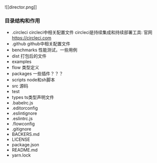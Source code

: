 ![[director.png]]

### 目录结构和作用
- .circleci
	circleci中相关配置文件
	circleci是持续集成和持续部署工具: 官网 https://circleci.com
- .github
	github中相关配置文件
- benchmarks
	性能测试，一些用例
- dist
	打包后的文件
- examples
- flow
	类型定义
- packages
	一些插件？？？
- scripts
	node和sh脚本
- src
	源码
- test
- types
	ts类型声明文件
- .babelrc.js
- .editorconfig
- .eslintignore
- .eslintrc.js
- .flowconfig
- .gitignore
- BACKERS.md
- LICENSE
- package.json
- README.md
- yarn.lock